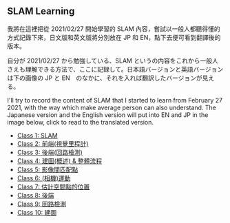 ## SLAM Learning

我將在這裡把從 2021/02/27 開始學習的 SLAM 內容，嘗試以一般人都聽得懂的方式記錄下來，日文版和英文版將分別放在 <a herf="https://j32u4ukh.github.io/SLAM13/jp">JP</a> 和 <a herf="https://j32u4ukh.github.io/SLAM13/en">EN</a>，點下去便可看到翻譯後的版本。

自分が 2021/02/27 から勉強している、SLAM というの内容をこれから一般人さえも理解できる方法で、ここに記録して。日本語バージョンと英語バージョンは下の画像の JP と EN　のなかに、それを入れば翻訳したバージョンが見える。

I'll try to record the content of SLAM that I started to learn from February 27 2021, with the way which make average person can also understand. The Japanese version and the English version will put into EN and JP in the image below, click to read to the translated version.

* <a href="https://j32u4ukh.github.io/SLAM13/class1.html">Class 1: SLAM</a>
* <a href="https://j32u4ukh.github.io/SLAM13/class2.html">Class 2: 前端(視覺里程計)</a>
* <a href="https://j32u4ukh.github.io/SLAM13/class3.html">Class 3: 後端(回路檢測)</a>
* <a href="https://j32u4ukh.github.io/SLAM13/class4.html">Class 4: 建圖(概述) & 整體流程</a>
* <a href="https://j32u4ukh.github.io/SLAM13/class5.html">Class 5: 影像間匹配點</a>
* <a href="https://j32u4ukh.github.io/SLAM13/class6.html">Class 6: (相機)運動</a>
* <a href="https://j32u4ukh.github.io/SLAM13/class7.html">Class 7: 估計空間點的位置</a>
* <a href="https://j32u4ukh.github.io/SLAM13/class8.html">Class 8: 後端</a>
* <a href="https://j32u4ukh.github.io/SLAM13/class9.html">Class 9: 回路檢測</a>
* <a href="https://j32u4ukh.github.io/SLAM13/class10.html">Class 10: 建圖</a>
